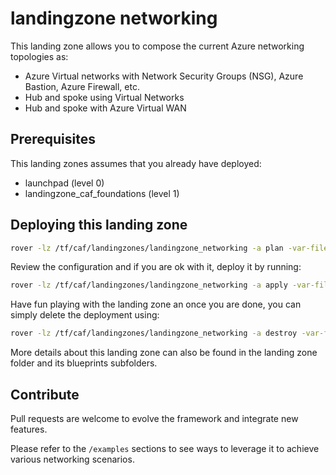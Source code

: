 # landingzone networking 

This landing zone allows you to compose the current Azure networking topologies as:
- Azure Virtual networks with Network Security Groups (NSG), Azure Bastion, Azure Firewall, etc. 
- Hub and spoke using Virtual Networks 
- Hub and spoke with Azure Virtual WAN

## Prerequisites

This landing zones assumes that you already have deployed:
- launchpad (level 0)
- landingzone_caf_foundations (level 1)

## Deploying this landing zone

```bash
rover -lz /tf/caf/landingzones/landingzone_networking -a plan -var-file /tf/caf/landingzones/landingzone_networking/examples/103-hub-vnet-with-firewall/configuration.tfvars
```
Review the configuration and if you are ok with it, deploy it by running:
```bash
rover -lz /tf/caf/landingzones/landingzone_networking -a apply -var-file /tf/caf/landingzones/landingzone_networking/examples/103-hub-vnet-with-firewall/configuration.tfvars
```
Have fun playing with the landing zone an once you are done, you can simply delete the deployment using:
```bash
rover -lz /tf/caf/landingzones/landingzone_networking -a destroy -var-file /tf/caf/landingzones/landingzone_networking/examples/103-hub-vnet-with-firewall/configuration.tfvars
```

More details about this landing zone can also be found in the landing zone folder and its blueprints subfolders.

## Contribute

Pull requests are welcome to evolve the framework and integrate new features.




Please refer to the ```/examples``` sections to see ways to leverage it to achieve various networking scenarios.

<!--- BEGIN_TF_DOCS --->
<!--- END_TF_DOCS --->